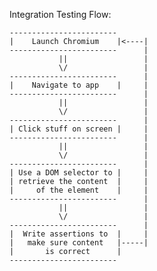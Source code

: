 Integration Testing Flow:

    ------------------------
    |    Launch Chromium    |<----|
    ------------------------      |
               ||                 |
               \/                 |
    ------------------------      |
    |    Navigate to app    |     |
    ------------------------      |
               ||                 |
               \/                 |
    ------------------------      |
    | Click stuff on screen |     |
    ------------------------      |
               ||                 |
               \/                 |
    ------------------------      |
    | Use a DOM selector to |     |
    | retrieve the content  |     |
    |     of the element    |     |
    ------------------------      |
               ||                 |
               \/                 |
    ------------------------      |
    |  Write assertions to  |     |
    |   make sure content   |-----|
    |       is correct      |
    ------------------------
